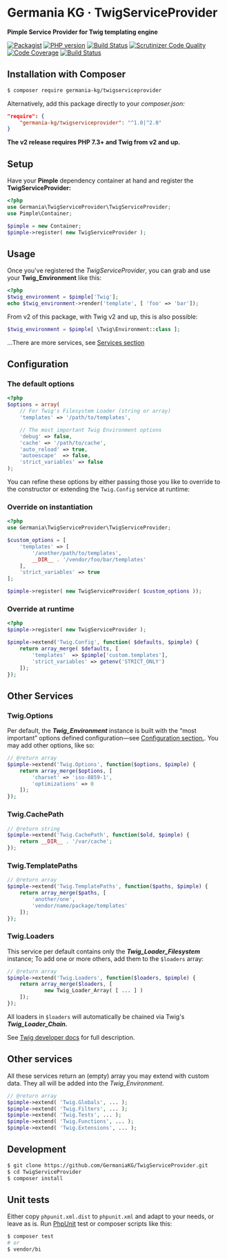 # Germania KG · TwigServiceProvider

**Pimple Service Provider for Twig templating engine**

[![Packagist](https://img.shields.io/packagist/v/germania-kg/twigserviceprovider.svg?style=flat)](https://packagist.org/packages/germania-kg/twigserviceprovider)
[![PHP version](https://img.shields.io/packagist/php-v/germania-kg/twigserviceprovider.svg)](https://packagist.org/packages/germania-kg/twigserviceprovider)
[![Build Status](https://img.shields.io/travis/GermaniaKG/TwigServiceProvider.svg?label=Travis%20CI)](https://travis-ci.org/GermaniaKG/TwigServiceProvider)
[![Scrutinizer Code Quality](https://scrutinizer-ci.com/g/GermaniaKG/TwigServiceProvider/badges/quality-score.png?b=master)](https://scrutinizer-ci.com/g/GermaniaKG/TwigServiceProvider/?branch=master)
[![Code Coverage](https://scrutinizer-ci.com/g/GermaniaKG/TwigServiceProvider/badges/coverage.png?b=master)](https://scrutinizer-ci.com/g/GermaniaKG/TwigServiceProvider/?branch=master)
[![Build Status](https://scrutinizer-ci.com/g/GermaniaKG/TwigServiceProvider/badges/build.png?b=master)](https://scrutinizer-ci.com/g/GermaniaKG/TwigServiceProvider/build-status/master)


## Installation with Composer

```bash
$ composer require germania-kg/twigserviceprovider
```

Alternatively, add this package directly to your *composer.json:*

```json
"require": {
    "germania-kg/twigserviceprovider": "^1.0|^2.0"
}
```

**The v2 release requires PHP 7.3+ and Twig from v2 and up.**

## Setup

Have your **Pimple** dependency container at hand and register the **TwigServiceProvider:** 

```php
<?php
use Germania\TwigServiceProvider\TwigServiceProvider;
use Pimple\Container;

$pimple = new Container;
$pimple->register( new TwigServiceProvider );
```

## Usage

Once you've registered the *TwigServiceProvider*, you can grab and use your **Twig_Environment** like this:

```php
<?php
$twig_environment = $pimple['Twig'];
echo $twig_environment->render('template', [ 'foo' => 'bar']);
```

From v2 of this package, with Twig v2 and up, this is also possible:

```php
$twig_environment = $pimple[ \Twig\Environment::class ];
```

…There are more services, see [Services section](#services)

## Configuration

### The default options

```php
<?php
$options = array(
	// For Twig's Filesystem Loader (string or array)
	'templates' => '/path/to/templates',

	// The most important Twig Environment options
	'debug' => false,
	'cache' => '/path/to/cache',
	'auto_reload' => true,
	'autoescape'  => false,
	'strict_variables' => false	
);
```

You can refine these options by either passing those you like to override to the constructor or extending the `Twig.Config` service at runtime:


### Override on instantiation

```php
<?php
use Germania\TwigServiceProvider\TwigServiceProvider;

$custom_options = [
	'templates' => [ 
		'/another/path/to/templates',
		__DIR__ . '/vendor/foo/bar/templates'
	],
    'strict_variables' => true
];

$pimple->register( new TwigServiceProvider( $custom_options ));
```

### Override at runtime
```php
<?php
$pimple->register( new TwigServiceProvider );

$pimple->extend('Twig.Config', function( $defaults, $pimple) {
	return array_merge( $defaults, [
		'templates'  => $pimple['custom.templates'],
		'strict_variables' => getenv('STRICT_ONLY')
	]);
});
```

## Other Services


### Twig.Options

Per default, the ***Twig_Environment*** instance is built with the “most important” options defined configuration—see [Configuration section.](#configuration). You may add other options, like so:

```php
// @return array
$pimple->extend('Twig.Options', function($options, $pimple) {
	return array_merge($options, [
		'charset' => 'iso-8859-1',
		'optimizations' => 0
	]);
});
```


### Twig.CachePath

```php
// @return string
$pimple->extend('Twig.CachePath', function($old, $pimple) {
	return __DIR__ . '/var/cache';
});
```


### Twig.TemplatePaths


```php
// @return array
$pimple->extend('Twig.TemplatePaths', function($paths, $pimple) {
	return array_merge($paths, [
		'another/one',
		'vendor/name/package/templates'
	]);
});
```



### Twig.Loaders

This service per default contains only the ***Twig_Loader_Filesystem*** instance;
To add one or more others, add them to the `$loaders` array:

```php
// @return array
$pimple->extend('Twig.Loaders', function($loaders, $pimple) {
	return array_merge($loaders, [
			new Twig_Loader_Array( [ ... ] )
	]);
});
```

All loaders in `$loaders` will automatically be chained via Twig's ***Twig_Loader_Chain.***


See [Twig developer docs](https://twig.symfony.com/doc/2.x/api.html#environment-options) for full description.

## Other services

All these services return an (empty) array you may extend with custom data. They all will be added into the *Twig_Environment*.

```php
// @return array
$pimple->extend( 'Twig.Globals', ... );
$pimple->extend( 'Twig.Filters', ... );
$pimple->extend( 'Twig.Tests', ... );
$pimple->extend( 'Twig.Functions', ... );
$pimple->extend( 'Twig.Extensions', ... );
```




## Development

```bash
$ git clone https://github.com/GermaniaKG/TwigServiceProvider.git
$ cd TwigServiceProvider
$ composer install
```

## Unit tests

Either copy `phpunit.xml.dist` to `phpunit.xml` and adapt to your needs, or leave as is. Run [PhpUnit](https://phpunit.de/) test or composer scripts like this:

```bash
$ composer test
# or
$ vendor/bi

```